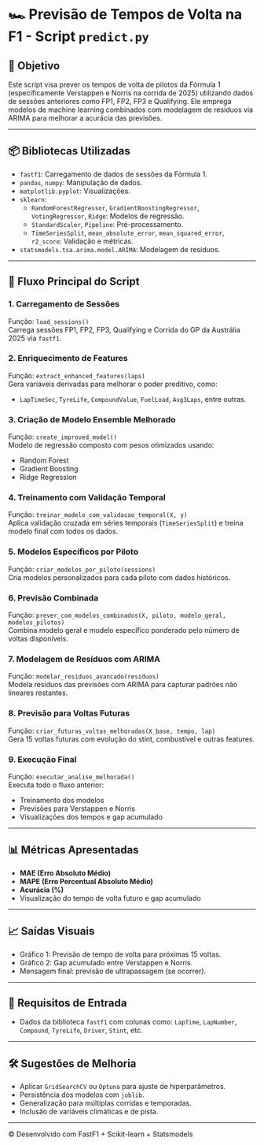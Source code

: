 
# 🏎️ Previsão de Tempos de Volta na F1 - Script `predict.py`

## 📌 Objetivo
Este script visa prever os tempos de volta de pilotos da Fórmula 1 (especificamente Verstappen e Norris na corrida de 2025) utilizando dados de sessões anteriores como FP1, FP2, FP3 e Qualifying. Ele emprega modelos de machine learning combinados com modelagem de resíduos via ARIMA para melhorar a acurácia das previsões.

---

## 📦 Bibliotecas Utilizadas

- `fastf1`: Carregamento de dados de sessões da Fórmula 1.
- `pandas`, `numpy`: Manipulação de dados.
- `matplotlib.pyplot`: Visualizações.
- `sklearn`:
  - `RandomForestRegressor`, `GradientBoostingRegressor`, `VotingRegressor`, `Ridge`: Modelos de regressão.
  - `StandardScaler`, `Pipeline`: Pré-processamento.
  - `TimeSeriesSplit`, `mean_absolute_error`, `mean_squared_error`, `r2_score`: Validação e métricas.
- `statsmodels.tsa.arima.model.ARIMA`: Modelagem de resíduos.

---

## 🔁 Fluxo Principal do Script

### 1. Carregamento de Sessões
Função: `load_sessions()`  
Carrega sessões FP1, FP2, FP3, Qualifying e Corrida do GP da Austrália 2025 via `fastf1`.

### 2. Enriquecimento de Features
Função: `extract_enhanced_features(laps)`  
Gera variáveis derivadas para melhorar o poder preditivo, como:
- `LapTimeSec`, `TyreLife`, `CompoundValue`, `FuelLoad`, `Avg3Laps`, entre outras.

### 3. Criação de Modelo Ensemble Melhorado
Função: `create_improved_model()`  
Modelo de regressão composto com pesos otimizados usando:
- Random Forest
- Gradient Boosting
- Ridge Regression

### 4. Treinamento com Validação Temporal
Função: `treinar_modelo_com_validacao_temporal(X, y)`  
Aplica validação cruzada em séries temporais (`TimeSeriesSplit`) e treina modelo final com todos os dados.

### 5. Modelos Específicos por Piloto
Função: `criar_modelos_por_piloto(sessions)`  
Cria modelos personalizados para cada piloto com dados históricos.

### 6. Previsão Combinada
Função: `prever_com_modelos_combinados(X, piloto, modelo_geral, modelos_pilotos)`  
Combina modelo geral e modelo específico ponderado pelo número de voltas disponíveis.

### 7. Modelagem de Resíduos com ARIMA
Função: `modelar_residuos_avancado(residuos)`  
Modela resíduos das previsões com ARIMA para capturar padrões não lineares restantes.

### 8. Previsão para Voltas Futuras
Função: `criar_futuras_voltas_melhoradas(X_base, tempo, lap)`  
Gera 15 voltas futuras com evolução do stint, combustível e outras features.

### 9. Execução Final
Função: `executar_analise_melhorada()`  
Executa todo o fluxo anterior:
- Treinamento dos modelos
- Previsões para Verstappen e Norris
- Visualizações dos tempos e gap acumulado

---

## 📊 Métricas Apresentadas

- **MAE (Erro Absoluto Médio)**
- **MAPE (Erro Percentual Absoluto Médio)**
- **Acurácia (%)**
- Visualização do tempo de volta futuro e gap acumulado

---

## 📈 Saídas Visuais

- Gráfico 1: Previsão de tempo de volta para próximas 15 voltas.
- Gráfico 2: Gap acumulado entre Verstappen e Norris.
- Mensagem final: previsão de ultrapassagem (se ocorrer).

---

## 📁 Requisitos de Entrada

- Dados da biblioteca `fastf1` com colunas como: `LapTime`, `LapNumber`, `Compound`, `TyreLife`, `Driver`, `Stint`, etc.

---

## 🛠️ Sugestões de Melhoria

- Aplicar `GridSearchCV` ou `Optuna` para ajuste de hiperparâmetros.
- Persistência dos modelos com `joblib`.
- Generalização para múltiplas corridas e temporadas.
- Inclusão de variáveis climáticas e de pista.

---

© Desenvolvido com FastF1 + Scikit-learn + Statsmodels
